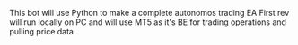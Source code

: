 This bot will use Python to make a complete autonomos trading EA
First rev will run locally on PC and will use MT5 as it's BE for trading operations and pulling price data
